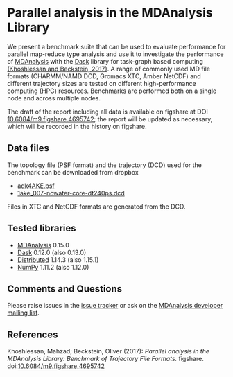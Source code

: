 # Parallel analysis in the MDAnalysis Library

We present a benchmark suite that can be used to evaluate performance for
parallel map-reduce type analysis and use it to investigate the performance of
[MDAnalysis][] with the [Dask][] library for task-graph based computing
[(Khoshlessan and Beckstein, 2017)][Khoshlessan2017]. A range of commonly used
MD file formats (CHARMM/NAMD DCD, Gromacs XTC, Amber NetCDF) and different
trajectory sizes are tested on different high-performance computing (HPC)
resources. Benchmarks are performed both on a single node and across multiple
nodes.

The draft of the report including all data is available on figshare at DOI
[10.6084/m9.figshare.4695742][]; the report will be updated as necessary, which
will be recorded in the history on figshare. 


## Data files

The topology file (PSF format) and the trajectory (DCD) used for the benchmark
can be downloaded from dropbox 

* [adk4AKE.psf][]
* [1ake_007-nowater-core-dt240ps.dcd][]

Files in XTC and NetCDF formats are generated from the DCD.

## Tested libraries

* [MDAnalysis][] 0.15.0
* [Dask][] 0.12.0 (also 0.13.0)
* [Distributed][] 1.14.3 (also 1.15.1)
* [NumPy][] 1.11.2 (also 1.12.0)

## Comments and Questions

Please raise issues in the [issue tracker][] or ask on the
[MDAnalysis developer mailing list][].


## References

[Khoshlessan2017]: #Khoshlessan2017
<a name="Khoshlessan2017">Khoshlessan, Mahzad; Beckstein, Oliver
(2017)</a>: _Parallel analysis in the MDAnalysis Library: Benchmark of
Trajectory File Formats._ figshare. doi:[10.6084/m9.figshare.4695742][]


[MDAnalysis]: http://mdanalysis.org
[Dask]: http://dask.pydata.org
[Distributed]: https://distributed.readthedocs.io/
[NumPy]: http://numpy.scipy.org/
[issue tracker]: https://github.com/Becksteinlab/Parallel-analysis-in-the-MDAnalysis-Library/issues
[MDAnalysis developer mailing list]: http://developers.mdanalysis.org/
[10.6084/m9.figshare.4695742]: https://doi.org/10.6084/m9.figshare.4695742
[adk4AKE.psf]:    https://www.dropbox.com/sh/ln0klc9j7mhvxkg/AAAL5eP1vrn0tK-67qVDnKeua/Trajectories/equilibrium/adk4AKE.psf
[1ake_007-nowater-core-dt240ps.dcd]: https://www.dropbox.com/sh/ln0klc9j7mhvxkg/AABSaNJ0fRFgY1UfxIH_jWtka/Trajectories/equilibrium/1ake_007-nowater-core-dt240ps.dcd
